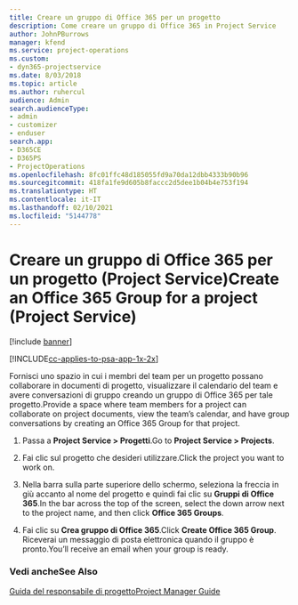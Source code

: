 ```yaml
---
title: Creare un gruppo di Office 365 per un progetto
description: Come creare un gruppo di Office 365 in Project Service
author: JohnPBurrows
manager: kfend
ms.service: project-operations
ms.custom:
- dyn365-projectservice
ms.date: 8/03/2018
ms.topic: article
ms.author: ruhercul
audience: Admin
search.audienceType:
- admin
- customizer
- enduser
search.app:
- D365CE
- D365PS
- ProjectOperations
ms.openlocfilehash: 8fc01ffc48d185055fd9a70da12dbb4333b90b96
ms.sourcegitcommit: 418fa1fe9d605b8faccc2d5dee1b04b4e753f194
ms.translationtype: HT
ms.contentlocale: it-IT
ms.lasthandoff: 02/10/2021
ms.locfileid: "5144778"
---
```

# <a name="create-an-office-365-group-for-a-project-project-service"></a><span data-ttu-id="cd25c-103">Creare un gruppo di Office 365 per un progetto (Project Service)</span><span class="sxs-lookup"><span data-stu-id="cd25c-103">Create an Office 365 Group for a project (Project Service)</span></span>

[!include [banner](../includes/psa-now-project-operations.md)]

[!INCLUDE[cc-applies-to-psa-app-1x-2x](../includes/cc-applies-to-psa-app-1x-2x.md)]

<span data-ttu-id="cd25c-104">Fornisci uno spazio in cui i membri del team per un progetto possano collaborare in documenti di progetto, visualizzare il calendario del team e avere conversazioni di gruppo creando un gruppo di Office 365 per tale progetto.</span><span class="sxs-lookup"><span data-stu-id="cd25c-104">Provide a space where team members for a project can collaborate on project documents, view the team’s calendar, and have group conversations by creating an Office 365 Group for that project.</span></span>  
  
1.  <span data-ttu-id="cd25c-105">Passa a **Project Service > Progetti**.</span><span class="sxs-lookup"><span data-stu-id="cd25c-105">Go to **Project Service > Projects**.</span></span>  
  
2.  <span data-ttu-id="cd25c-106">Fai clic sul progetto che desideri utilizzare.</span><span class="sxs-lookup"><span data-stu-id="cd25c-106">Click the project you want to work on.</span></span>  
  
3.  <span data-ttu-id="cd25c-107">Nella barra sulla parte superiore dello schermo, seleziona la freccia in giù accanto al nome del progetto e quindi fai clic su **Gruppi di Office 365**.</span><span class="sxs-lookup"><span data-stu-id="cd25c-107">In the bar across the top of the screen, select the down arrow next to the project name, and then click **Office 365 Groups**.</span></span>  
  
4.  <span data-ttu-id="cd25c-108">Fai clic su **Crea gruppo di Office 365**.</span><span class="sxs-lookup"><span data-stu-id="cd25c-108">Click **Create Office 365 Group**.</span></span> <span data-ttu-id="cd25c-109">Riceverai un messaggio di posta elettronica quando il gruppo è pronto.</span><span class="sxs-lookup"><span data-stu-id="cd25c-109">You’ll receive an email when your group is ready.</span></span>  
  
### <a name="see-also"></a><span data-ttu-id="cd25c-110">Vedi anche</span><span class="sxs-lookup"><span data-stu-id="cd25c-110">See Also</span></span>  
 [<span data-ttu-id="cd25c-111">Guida del responsabile di progetto</span><span class="sxs-lookup"><span data-stu-id="cd25c-111">Project Manager Guide</span></span>](../psa/project-manager-guide.md)
